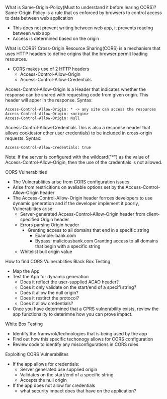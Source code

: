 What is Same-Origin-Policy(Must to understand it before learing CORS)?
Same-Origin Policy is a rule that os enforced by browsers to control access to data between web application
* This does not prevent writing between web app, it prevents reading between web app
* Access is determined based on the origin

What is CORS?
Cross-Origin Resource Sharing(CORS) is a mechanism that uses HTTP headers to define origins that the browser permit loading resources. 
* CORS makes use of 2 HTTP headers
	* Access-Control-Allow-Origin
	* Access-Control-Allow-Credentials

Access-Control-Allow-Origin
Is a Header that indicates whether the response can be shared with requesting code from given origin. This header will apper in the response.
Syntax:
```
Access-Control-Allow-Origin: * -> any site can access the resources
Access-Control-Allow-Origin: <origin>
Access-Control-Allow-Origin: Null
```

Access-Control-Allow-Credentials
This is also a response header that allows cookies(or other user credentials) to be included in cross-origin requests.
Syntax:
```
Access-Control-Allow-Credentials: true
```
Note: If the server is configured with the wildcard("*") as the value of Access-Control-Allow-Origin, then the use of the credentials is not allowed.

CORS Vulnerablities
* The Vulnerablities arise from CORS configuration issues.
* Arise from restricitions on avaliable options set by the Access-Control-Allow-Origin header
* The Access-Control-Allow-Origin header forrces developers to use dynamic generation and if the developer implement it poorly, Vulnerablities arise:
	*  Server-generated  Access-Control-Allow-Origin header from client-specified Origin header
	* Errors parsing Origin header
		* Grenting access to all domains that end in a specific string
			* Example: bank.com
			* Bypass: maliciousbank.com
		Granting access to all domains that begin with a specific string 
	* Whitelist bull origin value

How to find CORS Vulnerablities
Black Box Testing
* Map the App
* Test the App for dynamic generation
	* Does it reflect the user-supplied ACAO header?
	* Does it only validate on the start/end of a specifi string?
	* Does it allow the null origin?
	* Does it restirct the protocol?
	* Does it allow credentials?
* Once you have determined that a CPRS vulnerability exists, review the app functionality to deterimne how you can prove impact.

White Box Testing
* Identify the framwrok/technologies that is being used by the app
* Find out how this specific techonogy allows for CORS configuration
* Review code to identify any misconfigurations in CORS rules

Exploiting CORS Vulnerabilites
* If the app allows for credentials:
	* Server generated use supplied origin
	* Validates on the start/end of a specific string
	* Accepts the null origin
* If the app does not allow for credentials
	* what security impact does that have on the application?